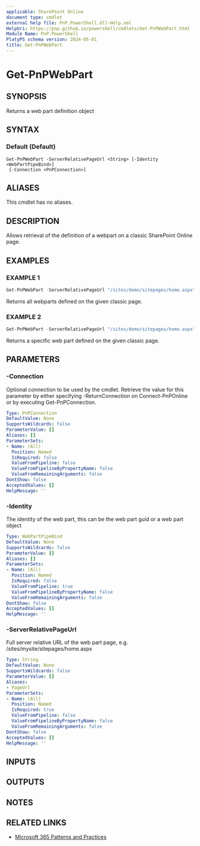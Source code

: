 ```yaml
---
applicable: SharePoint Online
document type: cmdlet
external help file: PnP.PowerShell.dll-Help.xml
HelpUri: https://pnp.github.io/powershell/cmdlets/Get-PnPWebPart.html
Module Name: PnP.PowerShell
PlatyPS schema version: 2024-05-01
title: Get-PnPWebPart
---
```


# Get-PnPWebPart

## SYNOPSIS

Returns a web part definition object

## SYNTAX

### Default (Default)

```
Get-PnPWebPart -ServerRelativePageUrl <String> [-Identity <WebPartPipeBind>]
 [-Connection <PnPConnection>]
```

## ALIASES

This cmdlet has no aliases.

## DESCRIPTION

Allows retrieval of the definition of a webpart on a classic SharePoint Online page.

## EXAMPLES

### EXAMPLE 1

```powershell
Get-PnPWebPart -ServerRelativePageUrl "/sites/demo/sitepages/home.aspx"
```

Returns all webparts defined on the given classic page.

### EXAMPLE 2

```powershell
Get-PnPWebPart -ServerRelativePageUrl "/sites/demo/sitepages/home.aspx" -Identity a2875399-d6ff-43a0-96da-be6ae5875f82
```

Returns a specific web part defined on the given classic page.

## PARAMETERS

### -Connection

Optional connection to be used by the cmdlet. Retrieve the value for this parameter by either specifying -ReturnConnection on Connect-PnPOnline or by executing Get-PnPConnection.

```yaml
Type: PnPConnection
DefaultValue: None
SupportsWildcards: false
ParameterValue: []
Aliases: []
ParameterSets:
- Name: (All)
  Position: Named
  IsRequired: false
  ValueFromPipeline: false
  ValueFromPipelineByPropertyName: false
  ValueFromRemainingArguments: false
DontShow: false
AcceptedValues: []
HelpMessage: ''
```

### -Identity

The identity of the web part, this can be the web part guid or a web part object

```yaml
Type: WebPartPipeBind
DefaultValue: None
SupportsWildcards: false
ParameterValue: []
Aliases: []
ParameterSets:
- Name: (All)
  Position: Named
  IsRequired: false
  ValueFromPipeline: true
  ValueFromPipelineByPropertyName: false
  ValueFromRemainingArguments: false
DontShow: false
AcceptedValues: []
HelpMessage: ''
```

### -ServerRelativePageUrl

Full server relative URL of the web part page, e.g. /sites/mysite/sitepages/home.aspx

```yaml
Type: String
DefaultValue: None
SupportsWildcards: false
ParameterValue: []
Aliases:
- PageUrl
ParameterSets:
- Name: (All)
  Position: Named
  IsRequired: true
  ValueFromPipeline: false
  ValueFromPipelineByPropertyName: false
  ValueFromRemainingArguments: false
DontShow: false
AcceptedValues: []
HelpMessage: ''
```

## INPUTS

## OUTPUTS

## NOTES

## RELATED LINKS

- [Microsoft 365 Patterns and Practices](https://aka.ms/m365pnp)
